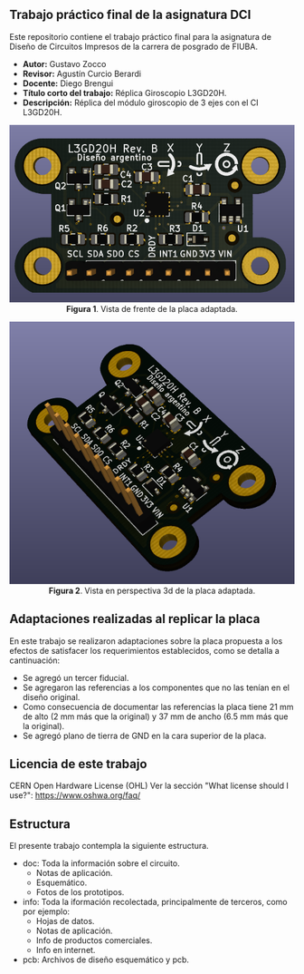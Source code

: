 ## Trabajo práctico final de la asignatura DCI ##
Este repositorio contiene el trabajo práctico final para la asignatura de Diseño de Circuitos Impresos de la carrera de posgrado de FIUBA.

* **Autor:** Gustavo Zocco
* **Revisor:** Agustín Curcio Berardi
* **Docente:** Diego Brengui
* **Título corto del trabajo:** Réplica Giroscopio L3GD20H.
* **Descripción:**  Réplica del módulo giroscopio de 3 ejes con el CI L3GD20H.


<p align="center">
    <img src="doc/GiroscopioL3GD20_frente.png"><br>
    <b>Figura 1</b>. Vista de frente de la placa adaptada. 
</p>

<p align="center">
    <img src="doc/GiroscopioL3GD20_persp.png"><br>
    <b>Figura 2</b>. Vista en perspectiva 3d de la placa adaptada. 
</p>

## Adaptaciones realizadas al replicar la placa ##

En este trabajo se realizaron adaptaciones sobre la placa propuesta a los efectos de satisfacer los requerimientos establecidos, como se detalla a cantinuación:

- Se agregó un tercer fiducial.
- Se agregaron las referencias a los componentes que no las tenían en el diseño original.
- Como consecuencia de documentar las referencias la placa tiene 21 mm de alto (2 mm más que la original) y 37 mm de ancho (6.5 mm más que la original).
- Se agregó plano de tierra de GND en la cara superior de la placa.

## Licencia de este trabajo ##
CERN Open Hardware License (OHL)
Ver la sección "What license should I use?": https://www.oshwa.org/faq/

## Estructura ##

El presente trabajo contempla la siguiente estructura.

* doc: Toda la información sobre el circuito.
  * Notas de aplicación.
  * Esquemático.
  * Fotos de los prototipos.
* info: Toda la iformación recolectada, principalmente de terceros, como por ejemplo:
  * Hojas de datos.
  * Notas de aplicación.
  * Info de productos comerciales.
  * Info en internet.
* pcb: Archivos de diseño esquemático y pcb.

